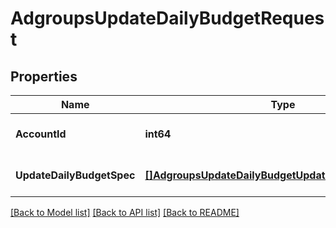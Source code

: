 # AdgroupsUpdateDailyBudgetRequest

## Properties
Name | Type | Description | Notes
------------ | ------------- | ------------- | -------------
**AccountId** | **int64** |  | [optional] [default to null]
**UpdateDailyBudgetSpec** | [**[]AdgroupsUpdateDailyBudgetUpdateDailyBudgetStruct**](AdgroupsUpdateDailyBudgetUpdateDailyBudgetStruct.md) |  | [optional] [default to null]

[[Back to Model list]](../README.md#documentation-for-models) [[Back to API list]](../README.md#documentation-for-api-endpoints) [[Back to README]](../README.md)


